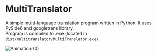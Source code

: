 # MultiTranslator

A simple multi-language translation program written in Python. 
It uses PySide6 and googletrans library.  
Program is compiled to .exe (located in `dist/multitranslator/MultiTranslator.exe`)  


![Animation (0)](https://user-images.githubusercontent.com/39278140/173349553-729cd8ea-eb22-42f6-bb42-b58a48b138bc.gif)

